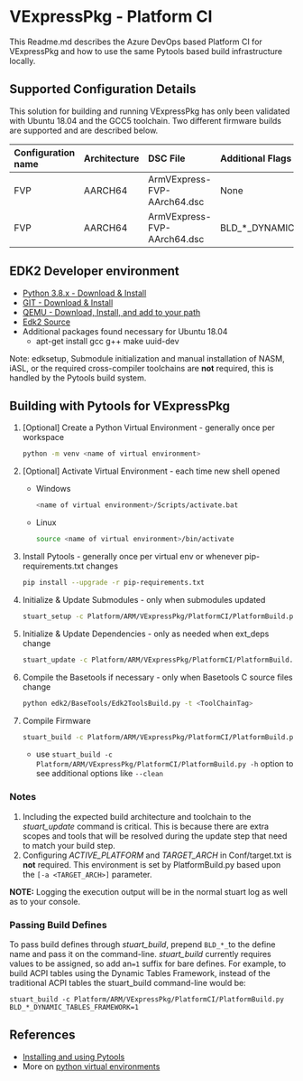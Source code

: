 # VExpressPkg - Platform CI

This Readme.md describes the Azure DevOps based Platform CI for VExpressPkg and how
to use the same Pytools based build infrastructure locally.

## Supported Configuration Details

This solution for building and running VExpressPkg has only been validated with Ubuntu
18.04 and the GCC5 toolchain. Two different firmware builds are supported and are
described below.

| Configuration name | Architecture | DSC File                     |Additional Flags                  |
| :----------        | :-----       | :-----                       | :----                            |
| FVP                | AARCH64      | ArmVExpress-FVP-AArch64.dsc  | None                             |
| FVP                | AARCH64      | ArmVExpress-FVP-AArch64.dsc  | BLD_*_DYNAMIC_TABLES_FRAMEWORK=1 |


## EDK2 Developer environment

- [Python 3.8.x - Download & Install](https://www.python.org/downloads/)
- [GIT - Download & Install](https://git-scm.com/download/)
- [QEMU - Download, Install, and add to your path](https://www.qemu.org/download/)
- [Edk2 Source](https://github.com/tianocore/edk2)
- Additional packages found necessary for Ubuntu 18.04
  - apt-get install gcc g++ make uuid-dev

Note: edksetup, Submodule initialization and manual installation of NASM, iASL, or
the required cross-compiler toolchains are **not** required, this is handled by the
Pytools build system.

## Building with Pytools for VExpressPkg

1. [Optional] Create a Python Virtual Environment - generally once per workspace

    ``` bash
    python -m venv <name of virtual environment>
    ```

2. [Optional] Activate Virtual Environment - each time new shell opened
    - Windows

      ``` bash
      <name of virtual environment>/Scripts/activate.bat
      ```

    - Linux

      ```bash
      source <name of virtual environment>/bin/activate
      ```

3. Install Pytools - generally once per virtual env or whenever pip-requirements.txt changes

    ``` bash
    pip install --upgrade -r pip-requirements.txt
    ```

4. Initialize & Update Submodules - only when submodules updated

    ``` bash
    stuart_setup -c Platform/ARM/VExpressPkg/PlatformCI/PlatformBuild.py TOOL_CHAIN_TAG=<TOOL_CHAIN_TAG> -a <TARGET_ARCH>
    ```

5. Initialize & Update Dependencies - only as needed when ext_deps change

    ``` bash
    stuart_update -c Platform/ARM/VExpressPkg/PlatformCI/PlatformBuild.py TOOL_CHAIN_TAG=<TOOL_CHAIN_TAG> -a <TARGET_ARCH>
    ```

6. Compile the Basetools if necessary - only when Basetools C source files change

    ``` bash
    python edk2/BaseTools/Edk2ToolsBuild.py -t <ToolChainTag>
    ```

7. Compile Firmware

    ``` bash
    stuart_build -c Platform/ARM/VExpressPkg/PlatformCI/PlatformBuild.py TOOL_CHAIN_TAG=<TOOL_CHAIN_TAG> -a <TARGET_ARCH>
    ```

    - use `stuart_build -c Platform/ARM/VExpressPkg/PlatformCI/PlatformBuild.py -h` option to see additional
    options like `--clean`

### Notes

1. Including the expected build architecture and toolchain to the _stuart_update_ command is critical.
   This is because there are extra scopes and tools that will be resolved during the update step that
   need to match your build step.
2. Configuring *ACTIVE_PLATFORM* and *TARGET_ARCH* in Conf/target.txt is **not** required. This
   environment is set by PlatformBuild.py based upon the `[-a <TARGET_ARCH>]` parameter.

**NOTE:** Logging the execution output will be in the normal stuart log as well as to your console.

### Passing Build Defines

To pass build defines through _stuart_build_, prepend `BLD_*_`to the define name and pass it on the
command-line. _stuart_build_ currently requires values to be assigned, so add an`=1` suffix for bare defines.
For example, to build ACPI tables using the Dynamic Tables Framework, instead of the traditional ACPI tables the stuart_build command-line would be:

`stuart_build -c Platform/ARM/VExpressPkg/PlatformCI/PlatformBuild.py BLD_*_DYNAMIC_TABLES_FRAMEWORK=1`

## References

- [Installing and using Pytools](https://github.com/tianocore/edk2-pytool-extensions/blob/master/docs/using.md#installing)
- More on [python virtual environments](https://docs.python.org/3/library/venv.html)

